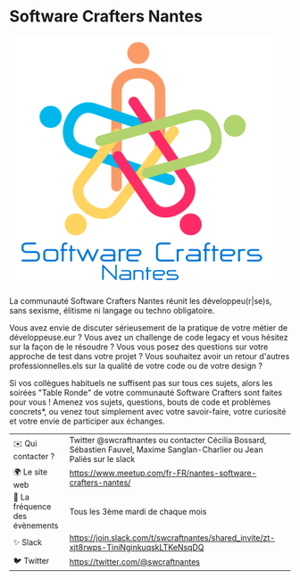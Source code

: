 # Software Crafters Nantes

![logo](logo.jpeg)

La communauté Software Crafters Nantes réunit les développeu(r|se)s, sans sexisme, élitisme ni langage ou techno obligatoire. 


Vous avez envie de discuter sérieusement de la pratique de votre métier de développeuse.eur ? Vous avez un challenge de code legacy et vous hésitez sur la façon de le résoudre ? Vous vous posez des questions sur votre approche de test dans votre projet ? Vous souhaitez avoir un retour d'autres professionnelles.els sur la qualité de votre code ou de votre design ?


Si vos collègues habituels ne suffisent pas sur tous ces sujets, alors les soirées "Table Ronde" de votre communauté Software Crafters sont faites pour vous ! Amenez vos sujets, questions, bouts de code et problèmes concrets*, ou venez tout simplement avec votre savoir-faire, votre curiosité et votre envie de participer aux échanges.

|                                |     |
| ------------------------------ | --- |
| ✉️ Qui contacter ?             | Twitter @swcraftnantes ou contacter Cécilia Bossard, Sébastien Fauvel, Maxime Sanglan-Charlier ou Jean Paliès sur le slack |
| 🌍 Le site web                 | https://www.meetup.com/fr-FR/nantes-software-crafters-nantes/   |
| 📆 La fréquence des évènements | Tous les 3ème mardi de chaque mois   |
| ✨ Slack                       | https://join.slack.com/t/swcraftnantes/shared_invite/zt-xjt8rwps-TiniNginkuqskLTKeNsqDQ |
| 🐦 Twitter                     | https://twitter.com/@swcraftnantes |

